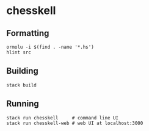 # chesskell

## Formatting

```
ormolu -i $(find . -name '*.hs')
hlint src
```

## Building

```
stack build
```

## Running

```
stack run chesskell     # command line UI
stack run chesskell-web # web UI at localhost:3000
```
